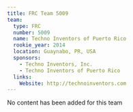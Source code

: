 ```yaml
---
title: FRC Team 5009
team:
  type: FRC
  number: 5009
  name: Techno Inventors of Puerto Rico
  rookie_year: 2014
  location: Guaynabo, PR, USA
  sponsors:
    - Techno Inventors, Inc.
    - Techno Inventors of Puerto Rico
  links:
    Website: http://technoinventors.com
---
```

No content has been added for this team